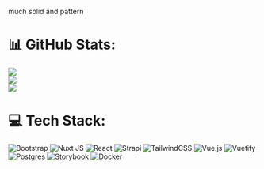 much solid and pattern


# 📊 GitHub Stats:
![](https://github-readme-stats.vercel.app/api?username=cauanzinhooo&theme=maroongold&hide_border=false&include_all_commits=true&count_private=true)<br/>
![](https://github-readme-streak-stats.herokuapp.com/?user=cauanzinhooo&theme=maroongold&hide_border=false)<br/>
![](https://github-readme-stats.vercel.app/api/top-langs/?username=cauanzinhooo&theme=maroongold&hide_border=false&include_all_commits=true&count_private=true&layout=compact)



# 💻 Tech Stack:
![Bootstrap](https://img.shields.io/badge/bootstrap-%238511FA.svg?style=for-the-badge&logo=bootstrap&logoColor=white)  ![Nuxt JS](https://img.shields.io/badge/Nuxt-002E3B?style=for-the-badge&logo=nuxt.js&logoColor=#00DC82) ![React](https://img.shields.io/badge/react-%2320232a.svg?style=for-the-badge&logo=react&logoColor=%2361DAFB)  ![Strapi](https://img.shields.io/badge/strapi-%232E7EEA.svg?style=for-the-badge&logo=strapi&logoColor=white) ![TailwindCSS](https://img.shields.io/badge/tailwindcss-%2338B2AC.svg?style=for-the-badge&logo=tailwind-css&logoColor=white) ![Vue.js](https://img.shields.io/badge/vue.js-%2335495e.svg?style=for-the-badge&logo=vuedotjs&logoColor=%234FC08D) ![Vuetify](https://img.shields.io/badge/Vuetify-1867C0?style=for-the-badge&logo=vuetify&logoColor=AEDDFF)  ![Postgres](https://img.shields.io/badge/postgres-%23316192.svg?style=for-the-badge&logo=postgresql&logoColor=white) ![Storybook](https://img.shields.io/badge/-Storybook-FF4785?style=for-the-badge&logo=storybook&logoColor=white) ![Docker](https://img.shields.io/badge/docker-%230db7ed.svg?style=for-the-badge&logo=docker&logoColor=white)

<!-- Proudly created with GPRM ( https://gprm.itsvg.in ) -->
